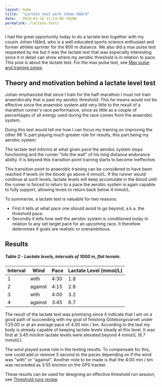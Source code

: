 ```yaml
---
layout: home
title:  "Lactate test with Johan Håård"
date:   2024-03-10 11:53:00 +0100
permalink: /lactate-test/
---
```


I had the great opportunity today to do a lactate test together with my cousin Johan Håård, who is a well educated sports science enthusiast and former athlete sprinter for the 800 m distance. We also did a max pulse test requested by me but it was the lactate test that was especially interesting since it in detail can show where my aerobic threshold is in relation to pace. This post is about the lactate test. For the max pulse test, see [Max pulse and training zones](/max-pulse-and-zones).

## Theory and motivation behind a lactate level test
Johan emphasized that since I train for the half-marathon I must not train anaerobically that is past my aerobic threshold. This he means would not be effective since the anaerobic system add very little to the result of a marathon runner's race performance, since as little as a couple of percentages of all energy used during the race comes from the anaerobic system.

Doing this test would tell me how I can focus my training on improving the other 98 % part playing much greater role for results, this part being my aerobic system. 

The lactate test informs at what given pace the aerobic system stops functioning and the runner "hits the wall" of his long distance endurance ability. It is beyond this transition point training starts to become ineffective.

This transition point to anaerobic training can be considered to have been reached if levels (in the blood) go above 4 mmol/L. If the runner would continue at such levels, lactate levels will keep accumulate in the blood until the runner is forced to return to a pace the aerobic system is again capable to fully support, allowing levels to return back below 4 mmol/L.

To summarise, a lactate test is valuable for two reasons:
- First it tells at what pace one should avoid to go beyond, a.k.a. the threshold pace.
- Secondly it tells how well the aerobic system is conditioned today in relation to any set target pace for an upcoming race. It therefore determines if goals are realistic or overambitious.

## Results
##### Table 2 - Lactate levels, intervals of 1000 m, flat terrain.

| Interval | Wind    | Pace | Lactate Level (mmol/L) |
|----------|---------|------|----------------------|
| 1        | with    | 4:30 | 1.8                  |
| 2        | against | 4:15 | 2.8                  |
| 3        | with    | 4:00 | 3.2                  |
| 4        | against | 3:45 | 6.7                  |

The result of the lactate test was promising since it indicate that I am on a good path of succeeding with my goal of finishing Göteborgsvarvet under 1:25:00 or at an average pace of 4:00 min / km. According to the test my body is already capable of keeping lactate levels steady at this level. It was first at 3:45 min/km lactate levels were elevated beyond 4 mmol/L (6.7 mmol/L).

The wind played some role in the testing results. To compensate for this, one could add or remove 5 second to the paces depending on if the wind was "with" or "against". Another note to be made is that the 4:00 min / km was recoreded as 3:55 km/min on the GPS tracker.

These results can be used for designing an effective threshold run session, see [Threshold runs recipe](/threshold-runs-recipe).